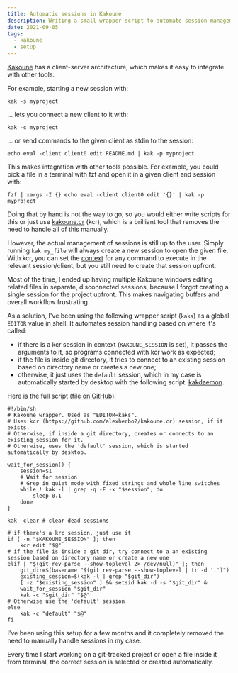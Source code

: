 ```yaml
---
title: Automatic sessions in Kakoune
description: Writing a small wrapper script to automate session management
date: 2021-09-05
tags:
  - kakoune
  - setup
---
```


[Kakoune](https://github.com/mawww/kakoune) has a client-server architecture,
which makes it easy to integrate with other tools.

For example, starting a new session with:

```shell
kak -s myproject
```

... lets you connect a new client to it with:

```shell
kak -c myproject
```

... or send commands to the given client as stdin to the session:

```shell
echo eval -client client0 edit README.md | kak -p myproject
```

This makes integration with other tools possible. For example, you could pick a
file in a terminal with fzf and open it in a given client and session with:

```shell
fzf | xargs -I {} echo eval -client client0 edit '{}' | kak -p myproject
```

Doing that by hand is not the way to go, so you would either write scripts for
this or just use [kakoune.cr](https://github.com/alexherbo2/kakoune.cr) (kcr),
which is a brilliant tool that removes the need to handle all of this manually.

However, the actual management of sessions is still up to the user. Simply
running `kak my_file` will always create a new session to open the given file.
With kcr, you can set the
[context](https://github.com/alexherbo2/kakoune.cr#how-does-it-work) for any
command to execute in the relevant session/client, but you still need to create
that session upfront.

Most of the time, I ended up having multiple Kakoune windows editing related
files in separate, disconnected sessions, because I forgot creating a single
session for the project upfront. This makes navigating buffers and overall
workflow frustrating.

As a solution, I've been using the following wrapper script (`kaks`) as a global
`EDITOR` value in shell. It automates session handling based on where it's
called:

- if there is a kcr session in context (`KAKOUNE_SESSION` is set), it passes the
  arguments to it, so programs connected with kcr work as expected;
- if the file is inside git directory, it tries to connect to an existing
  session based on directory name or creates a new one;
- otherwise, it just uses the `default` session, which in my case is
  automatically started by desktop with the following script:
  [kakdaemon](https://github.com/kkga/dotfiles/blob/master/.local/libexec/kakdaemon).

Here is the full script
([file on GitHub](https://github.com/kkga/dotfiles/blob/master/.local/bin/kaks)):

```shell
#!/bin/sh
# Kakoune wrapper. Used as "EDITOR=kaks".
# Uses kcr (https://github.com/alexherbo2/kakoune.cr) session, if it exists.
# Otherwise, if inside a git directory, creates or connects to an existing session for it.
# Otherwise, uses the 'default' session, which is started automatically by desktop.

wait_for_session() {
	session=$1
	# Wait for session
	# Grep in quiet mode with fixed strings and whole line switches
	while ! kak -l | grep -q -F -x "$session"; do
		sleep 0.1
	done
}

kak -clear # clear dead sessions

# if there's a krc session, just use it
if [ -n "$KAKOUNE_SESSION" ]; then
	kcr edit "$@"
# if the file is inside a git dir, try connect to a an existing session based on directory name or create a new one
elif [ "$(git rev-parse --show-toplevel 2> /dev/null)" ]; then
	git_dir=$(basename "$(git rev-parse --show-toplevel | tr -d '.')")
	existing_session=$(kak -l | grep "$git_dir")
	[ -z "$existing_session" ] && setsid kak -d -s "$git_dir" &
	wait_for_session "$git_dir"
	kak -c "$git_dir" "$@"
# Otherwise use the 'default' session
else
	kak -c "default" "$@"
fi
```

I've been using this setup for a few months and it completely removed the need
to manually handle sessions in my case.

Every time I start working on a git-tracked project or open a file inside it
from terminal, the correct session is selected or created automatically.

